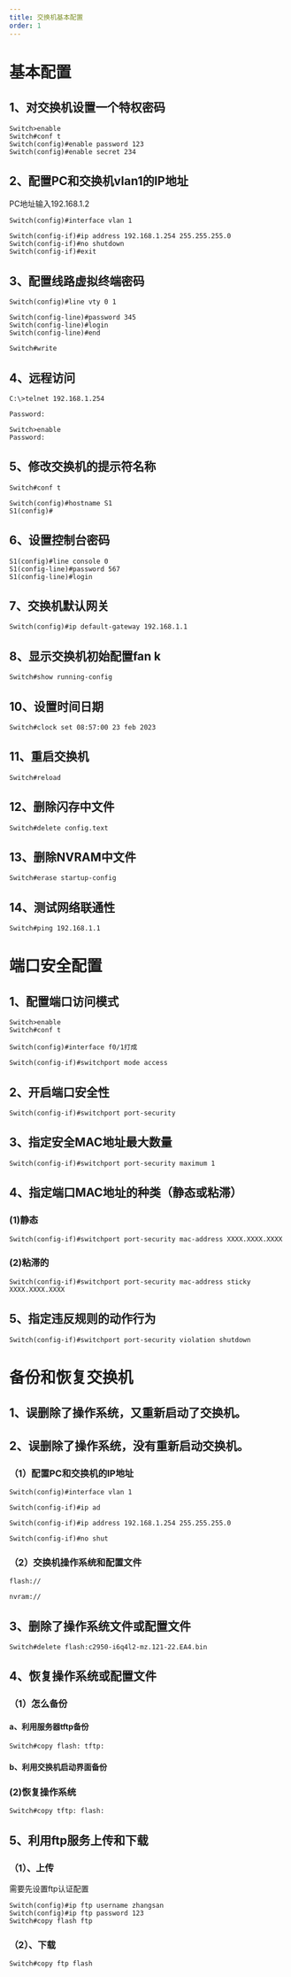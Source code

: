 ```yaml
---
title: 交换机基本配置
order: 1
---
```


# 基本配置

## 1、对交换机设置一个特权密码
```
Switch>enable 
Switch#conf t
Switch(config)#enable password 123
Switch(config)#enable secret 234
```

## 2、配置PC和交换机vlan1的IP地址
PC地址输入192.168.1.2

```
Switch(config)#interface vlan 1

Switch(config-if)#ip address 192.168.1.254 255.255.255.0
Switch(config-if)#no shutdown
Switch(config-if)#exit
```

## 3、配置线路虚拟终端密码
```
Switch(config)#line vty 0 1

Switch(config-line)#password 345
Switch(config-line)#login
Switch(config-line)#end

Switch#write
```
## 4、远程访问
```
C:\>telnet 192.168.1.254

Password: 

Switch>enable 
Password: 
```
## 5、修改交换机的提示符名称
```
Switch#conf t

Switch(config)#hostname S1
S1(config)#
```

## 6、设置控制台密码
```
S1(config)#line console 0
S1(config-line)#password 567
S1(config-line)#login
```

## 7、交换机默认网关
```
Switch(config)#ip default-gateway 192.168.1.1
```

## 8、显示交换机初始配置fan k
```
Switch#show running-config 
```
## 10、设置时间日期
```
Switch#clock set 08:57:00 23 feb 2023
```

## 11、重启交换机
```
Switch#reload
```

## 12、删除闪存中文件
```
Switch#delete config.text
```

## 13、删除NVRAM中文件
```
Switch#erase startup-config 
```

## 14、测试网络联通性
```
Switch#ping 192.168.1.1
```

# 端口安全配置

## 1、配置端口访问模式
```
Switch>enable 
Switch#conf t

Switch(config)#interface f0/1打成

Switch(config-if)#switchport mode access 
```

## 2、开启端口安全性
```
Switch(config-if)#switchport port-security 
```

## 3、指定安全MAC地址最大数量
```
Switch(config-if)#switchport port-security maximum 1
```
 
## 4、指定端口MAC地址的种类（静态或粘滞）

### (1)静态
```
Switch(config-if)#switchport port-security mac-address XXXX.XXXX.XXXX
```

### (2)粘滞的
```
Switch(config-if)#switchport port-security mac-address sticky XXXX.XXXX.XXXX
```

## 5、指定违反规则的动作行为
```
Switch(config-if)#switchport port-security violation shutdown 
```
# 备份和恢复交换机

## 1、误删除了操作系统，又重新启动了交换机。

## 2、误删除了操作系统，没有重新启动交换机。

### （1）配置PC和交换机的IP地址

```shell
Switch(config)#interface vlan 1

Switch(config-if)#ip ad

Switch(config-if)#ip address 192.168.1.254 255.255.255.0

Switch(config-if)#no shut
```

### （2）交换机操作系统和配置文件

```
flash://

nvram://
```

## 3、删除了操作系统文件或配置文件

```shell
Switch#delete flash:c2950-i6q4l2-mz.121-22.EA4.bin
```

## 4、恢复操作系统或配置文件

### （1）怎么备份

#### a、利用服务器tftp备份

```bash
Switch#copy flash: tftp:
```

#### b、利用交换机启动界面备份

### (2)恢复操作系统

```
Switch#copy tftp: flash:
```


## 5、利用ftp服务上传和下载

### （1）、上传

需要先设置ftp认证配置
```
Switch(config)#ip ftp username zhangsan
Switch(config)#ip ftp password 123
Switch#copy flash ftp
```

### （2）、下载

```
Switch#copy ftp flash
```
